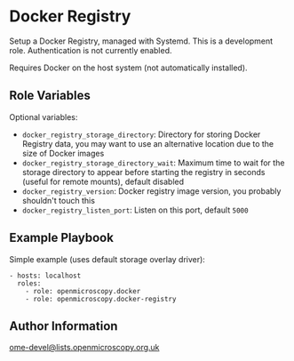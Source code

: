 Docker Registry
===============

Setup a Docker Registry, managed with Systemd.
This is a development role.
Authentication is not currently enabled.

Requires Docker on the host system (not automatically installed).


Role Variables
--------------

Optional variables:
- `docker_registry_storage_directory`: Directory for storing Docker Registry data, you may want to use an alternative location due to the size of Docker images
- `docker_registry_storage_directory_wait`: Maximum time to wait for the storage directory to appear before starting the registry in seconds (useful for remote mounts), default disabled
- `docker_registry_version`: Docker registry image version, you probably shouldn't touch this
- `docker_registry_listen_port`: Listen on this port, default `5000`


Example Playbook
----------------

Simple example (uses default storage overlay driver):

    - hosts: localhost
      roles:
        - role: openmicroscopy.docker
        - role: openmicroscopy.docker-registry


Author Information
------------------

ome-devel@lists.openmicroscopy.org.uk
